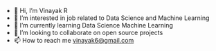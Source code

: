 - 👋 Hi, I’m Vinayak R
- 👀 I’m interested in job related to Data Science and Machine Learning 
- 🌱 I’m currently learning Data Science Machine Learning
- 💞️ I’m looking to collaborate on open source projects
- 📫 How to reach me vinayak6@gmail.com

<!---
vinayakr6/vinayakr6 is a ✨ special ✨ repository because its `README.md` (this file) appears on your GitHub profile.
You can click the Preview link to take a look at your changes.
--->
